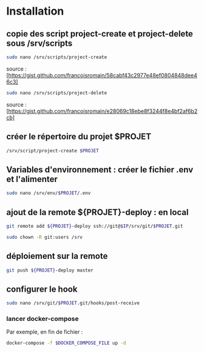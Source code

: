 # Installation

## copie des script project-create et project-delete sous /srv/scripts

```bash
sudo nano /srv/scripts/project-create
```

source : [https://gist.github.com/francoisromain/58cabf43c2977e48ef0804848dee46c3]

```bash
sudo nano /srv/scripts/project-delete
```

source : [https://gist.github.com/francoisromain/e28069c18ebe8f3244f8e4bf2af6b2cb]

## créer le répertoire du projet $PROJET

```bash
/srv/script/project-create $PROJET
```

## Variables d'environnement : créer le fichier .env et l'alimenter

```bash
sudo nano /srv/env/$PROJET/.env
```

## ajout de la remote ${PROJET}-deploy : en local

```bash
git remote add ${PROJET}-deploy ssh://git@$IP/srv/git/$PROJET.git
```

```bash
sudo chown -R git:users /srv
```

## déploiement sur la remote

```bash
git push ${PROJET}-deploy master
```

## configurer le hook

```bash
sudo nano /srv/git/$PROJET.git/hooks/post-receive
```

### lancer docker-compose

Par exemple, en fin de fichier :

```bash
docker-compose -f $DOCKER_COMPOSE_FILE up -d
```

